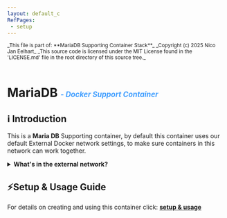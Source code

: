```yaml
---
layout: default_c
RefPages:
 - setup
--- 
```


<small>
_This file is part of: **MariaDB Supporting Container Stack**_
_Copyright (c) 2025 Nico Jan Eelhart_
_This source code is licensed under the MIT License found in the  'LICENSE.md' file in the root directory of this source tree._ </small> <br><br>

# MariaDB <span style="color: #409EFF; font-size: 0.6em; font-style: italic;"> -  Docker Support Container</span>

## ℹ️ Introduction

This is a **Maria DB** Supporting container, by default this container uses our default External Docker network settings, to make sure containers in this network can work together.

<details>  
  <summary class="clickable-summary">
  <span  class="summary-icon"></span> <!-- Square Symbol -->
  <b>What's in the external network?</b>
  </summary>
  
> It can be useful to know what container, IPv4 addresses and ports are used in a network
For this we have a script that displays the information for you. it can be found in my **PowerShell-Utilities** repository [here](https://github.com/NicoJanE/Powershell-Utilities). Use the `docker-netw-info` directory to execute the script.
</details>

## ⚡Setup & Usage Guide

For details on creating and using this container click: [**setup & usage**](https://nicojane.github.io/MariaDB/Howtos/setup)
